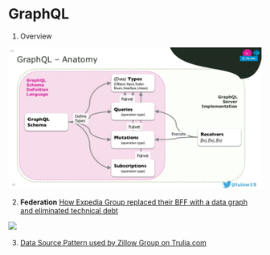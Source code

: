 # GraphQL

1. Overview 

![](GRAPHQL-OVERVIEW.png)

2. **Federation** [How Expedia Group replaced their BFF with a data graph and eliminated technical debt](https://blog.apollographql.com/what-i-learned-at-graphql-summit-f61d6fc6680a)

![](https://miro.medium.com/max/1400/0*tFMwtUDJ656B6Riq.png)

3. [Data Source Pattern used by Zillow Group on Trulia.com](https://blog.apollographql.com/what-i-learned-at-graphql-summit-f61d6fc6680a)


